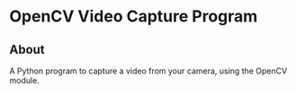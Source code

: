 # OpenCV Video Capture Program

## About

A Python program to capture a video from your camera, using the OpenCV module.
